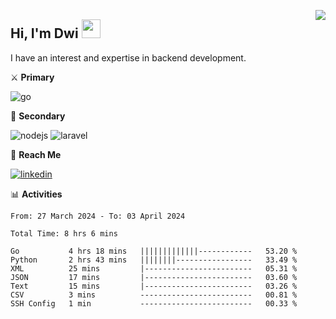[<img src="https://komarev.com/ghpvc/?username=masred&color=green&style=flat-square&label=Profile+Views" align="right">](github.com/masred)

## Hi, I'm Dwi <img src="https://raw.githubusercontent.com/MartinHeinz/MartinHeinz/master/wave.gif" width="30px">

I have an interest and expertise in backend development.

⚔️ **Primary**

![go](https://img.shields.io/badge/---?logo=go&label=Golang&style=social)

🔪 **Secondary**

![nodejs](https://img.shields.io/badge/---?logo=node.js&label=Node.js&style=social&logoColor=green)
![laravel](https://img.shields.io/badge/---?logo=laravel&label=Laravel&style=social)

🔗 **Reach Me**

[![linkedin](https://img.shields.io/badge/---?logo=linkedin&label=LinkedIn&style=social)](https://linkedin.com/in/dwifitriyanto)

📊 **Activities**

<!--START_SECTION:waka-->

```all_time
From: 27 March 2024 - To: 03 April 2024

Total Time: 8 hrs 6 mins

Go           4 hrs 18 mins   |||||||||||||------------   53.20 %
Python       2 hrs 43 mins   ||||||||-----------------   33.49 %
XML          25 mins         |------------------------   05.31 %
JSON         17 mins         |------------------------   03.60 %
Text         15 mins         |------------------------   03.26 %
CSV          3 mins          -------------------------   00.81 %
SSH Config   1 min           -------------------------   00.33 %
```

<!--END_SECTION:waka-->
